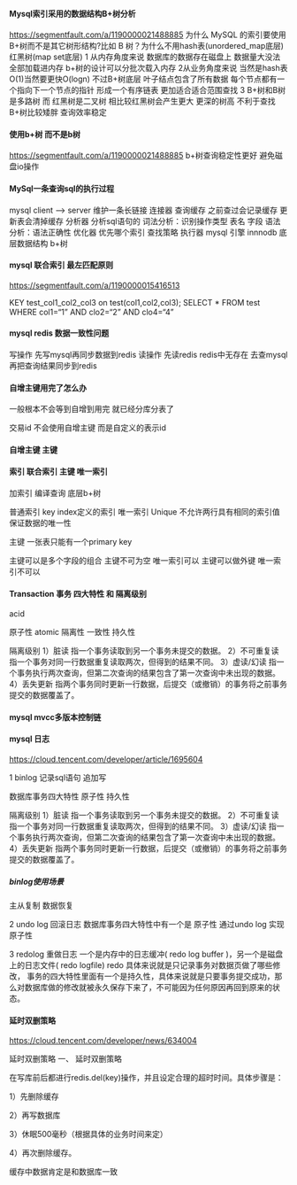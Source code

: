 
#### Mysql索引采用的数据结构B+树分析
https://segmentfault.com/a/1190000021488885
为什么 MySQL 的索引要使用 B+树而不是其它树形结构?比如 B 树？为什么不用hash表(unordered_map底层) 红黑树(map set底层)
1 从内存角度来说 数据库的数据存在磁盘上  数据量大没法全部加载进内存  b+树的设计可以分批次载入内存
2从业务角度来说 当然是hash表O(1)当然要更快O(logn) 不过B+树底层 叶子结点包含了所有数据 每个节点都有一个指向下一个节点的指针 
形成一个有序链表  更加适合适合范围查找
3 B+树和B树是多路树 而 红黑树是二叉树 相比较红黑树会产生更大 更深的树高 不利于查找 B+树比较矮胖 查询效率稳定


#### 使用b+树 而不是b树 
https://segmentfault.com/a/1190000021488885
b+树查询稳定性更好 避免磁盘io操作 

####  MySql一条查询sql的执行过程
mysql client --> server 维护一条长链接  连接器
查询缓存  之前查过会记录缓存  更新表会清掉缓存
分析器 分析sql语句的 词法分析：识别操作类型 表名 字段 语法分析：语法正确性
优化器  优先哪个索引 查找策略
执行器 mysql 引擎 innnodb   底层数据结构 b+树

#### mysql 联合索引 最左匹配原则
https://segmentfault.com/a/1190000015416513

KEY test_col1_col2_col3 on test(col1,col2,col3);
SELECT * FROM test WHERE col1=“1” AND clo2=“2” AND clo4=“4”

#### mysql redis 数据一致性问题

写操作 先写mysql再同步数据到redis
读操作 先读redis redis中无存在 去查mysql 再把查询结果同步到redis


#### 自增主键用完了怎么办

一般根本不会等到自增到用完 就已经分库分表了 

交易id 不会使用自增主键 而是自定义的表示id 

#### 自增主键 主键 


####  索引 联合索引 主键 唯一索引

加索引 编译查询 底层b+树 

普通索引 key index定义的索引
唯一索引 Unique  不允许两行具有相同的索引值  保证数据的唯一性

主键 一张表只能有一个primary key  

主键可以是多个字段的组合 主键不可为空 唯一索引可以 
主键可以做外键 唯一索引不可以


#### Transaction 事务 四大特性 和 隔离级别

acid 

原子性 atomic
隔离性
一致性
持久性

隔离级别
1）脏读
指一个事务读取到另一个事务未提交的数据。
2）不可重复读
指一个事务对同一行数据重复读取两次，但得到的结果不同。
3）虚读/幻读
指一个事务执行两次查询，但第二次查询的结果包含了第一次查询中未出现的数据。
4）丢失更新
指两个事务同时更新一行数据，后提交（或撤销）的事务将之前事务提交的数据覆盖了。


#### mysql mvcc多版本控制链

#### mysql 日志
https://cloud.tencent.com/developer/article/1695604

1 binlog  记录sql语句 追加写 

数据库事务四大特性
原子性
持久性


隔离级别
1）脏读
指一个事务读取到另一个事务未提交的数据。
2）不可重复读
指一个事务对同一行数据重复读取两次，但得到的结果不同。
3）虚读/幻读
指一个事务执行两次查询，但第二次查询的结果包含了第一次查询中未出现的数据。
4）丢失更新
指两个事务同时更新一行数据，后提交（或撤销）的事务将之前事务提交的数据覆盖了。

##### binlog使用场景
主从复制 数据恢复 

2 undo log   回滚日志
数据库事务四大特性中有一个是 原子性  通过undo log 实现
原子性 

3 redolog  重做日志 
一个是内存中的日志缓冲( redo log buffer )，另一个是磁盘上的日志文件( redo logfile)
redo 具体来说就是只记录事务对数据页做了哪些修改，
事务的四大特性里面有一个是持久性，具体来说就是只要事务提交成功，那么对数据库做的修改就被永久保存下来了，不可能因为任何原因再回到原来的状态。

#### 延时双删策略

https://cloud.tencent.com/developer/news/634004

延时双删策略 
一、 延时双删策略

在写库前后都进行redis.del(key)操作，并且设定合理的超时时间。具体步骤是：

1）先删除缓存

2）再写数据库

3）休眠500毫秒（根据具体的业务时间来定）

4）再次删除缓存。

 缓存中数据肯定是和数据库一致 